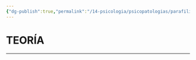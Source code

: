 ```yaml
---
{"dg-publish":true,"permalink":"/14-psicologia/psicopatologias/parafilias/voyeurismo/","tags":["Psicología","Teoría","Complemento"]}
---
```


# TEORÍA
---

